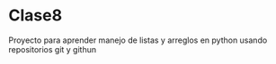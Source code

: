 # Clase8
Proyecto para aprender manejo de listas y arreglos en python usando repositorios git y githun
